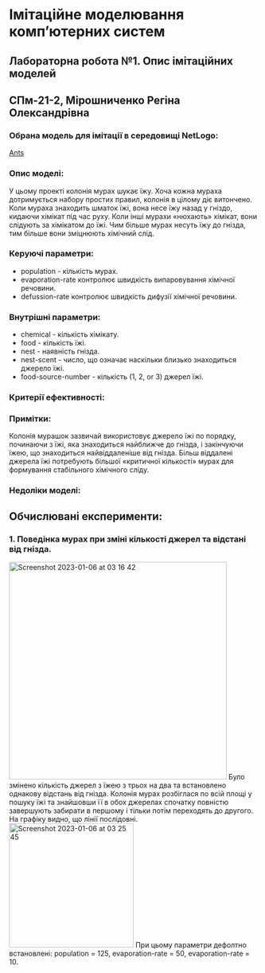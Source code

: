 # Імітаційне моделювання компʼютерних систем
## Лабораторна робота №1. Опис імітаційних моделей
## СПм-21-2, Мірошниченко Регіна Олександрівна
### Обрана модель для імітації в середовищі NetLogo:
[Ants](http://www.netlogoweb.org/launch#http://www.netlogoweb.org/assets/modelslib/Sample%20Models/Biology/Ants.nlogo)
<br>
### Опис моделі:
У цьому проекті колонія мурах шукає їжу. Хоча кожна мураха дотримується набору простих правил, колонія в цілому діє витончено. 
Коли мураха знаходить шматок їжі, вона несе їжу назад у гніздо, кидаючи хімікат під час руху. Коли інші мурахи «нюхають» хімікат, 
вони слідують за хімікатом до їжі. Чим більше мурах несуть їжу до гнізда, тим більше вони зміцнюють хімічний слід.

### Керуючі параметри:
- population - кількість мурах.
- evaporation-rate контролює швидкість випаровування хімічної речовини.
- defussion-rate контролює швидкість дифузії хімічної речовини.

### Внутрішні параметри:
- chemical - кількість хімікату.
- food - кількість їжі.
- nest - наявність гнізда.
- nest-scent - число, що означає наскільки близько знаходиться джерело їжі.
- food-source-number - кількість (1, 2, or 3) джерел їжі.

### Критерії ефективності:


### Примітки:
Колонія мурашок зазвичай використовує джерело їжі по порядку, починаючи з їжі, яка знаходиться найближче до гнізда, і закінчуючи їжею, 
що знаходиться найвіддаленіше від гнізда. Більш віддалені джерела їжі потребують більшої «критичної кількості» мурах для формування стабільного хімічного сліду.
### Недоліки моделі:

## Обчислювані експерименти:
### 1. Поведінка мурах при зміні кількості джерел та відстані від гнізда.
<img width="437" alt="Screenshot 2023-01-06 at 03 16 42" src="https://user-images.githubusercontent.com/58134499/210904294-c464294b-d635-4ec9-b55a-eb065f15a572.png">
Було змінено кількість джерел з їжею з трьох на два та встановлено однакову відстань від гнізда. Колонія мурах розбіглася по всій площі у пошуку їжі та знайшовши її в обох джерелах спочатку повністю завершують забирати в першому і тільки потім переходять до другого. На графіку видно, що лінії послідовні. 
<img width="250" alt="Screenshot 2023-01-06 at 03 25 45" src="https://user-images.githubusercontent.com/58134499/210905234-81fc9fd2-34b4-4a65-b21c-f398c954a290.png">
При цьому параметри дефолтно встановлені: population = 125, evaporation-rate = 50, evaporation-rate = 10.
